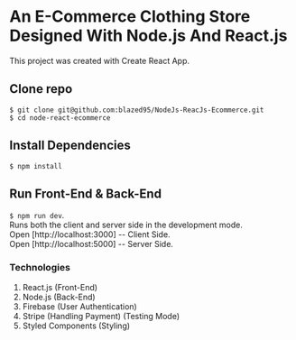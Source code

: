 # An E-Commerce Clothing Store Designed With Node.js And React.js

This project was created with Create React App.

##  Clone repo
`$ git clone git@github.com:blazed95/NodeJs-ReacJs-Ecommerce.git`<br />
`$ cd node-react-ecommerce`<br />

##  Install Dependencies 
`$ npm install`

## Run Front-End & Back-End
`$ npm run dev`.<br />
Runs both the client and server side in the development mode.<br />
Open [http://localhost:3000] -- Client Side.<br />
Open [http://localhost:5000] -- Server Side.<br />


### Technologies
1. React.js (Front-End)
2. Node.js (Back-End)
3. Firebase (User Authentication)
4. Stripe (Handling Payment) (Testing Mode)
5. Styled Components (Styling)

